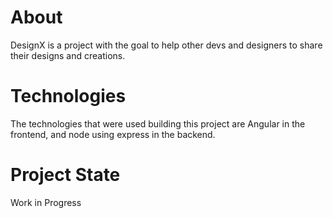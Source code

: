 # About
DesignX is a project with the goal to help other devs and designers to share their designs and creations.

# Technologies
The technologies that were used building this project are Angular in the frontend, and node using express in the backend.

# Project State
Work in Progress
